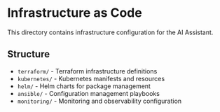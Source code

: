 # Infrastructure as Code

This directory contains infrastructure configuration for the AI Assistant.

## Structure

- `terraform/` - Terraform infrastructure definitions
- `kubernetes/` - Kubernetes manifests and resources
- `helm/` - Helm charts for package management
- `ansible/` - Configuration management playbooks
- `monitoring/` - Monitoring and observability configuration